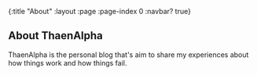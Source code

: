 {:title "About"
 :layout :page
 :page-index 0
 :navbar? true}

## About ThaenAlpha

ThaenAlpha is the personal blog that's aim to share my experiences about how things work and how things fail.
